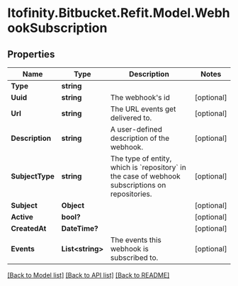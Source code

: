 # Itofinity.Bitbucket.Refit.Model.WebhookSubscription
## Properties

Name | Type | Description | Notes
------------ | ------------- | ------------- | -------------
**Type** | **string** |  | 
**Uuid** | **string** | The webhook&#39;s id | [optional] 
**Url** | **string** | The URL events get delivered to. | [optional] 
**Description** | **string** | A user-defined description of the webhook. | [optional] 
**SubjectType** | **string** | The type of entity, which is &#x60;repository&#x60; in the case of webhook subscriptions on repositories. | [optional] 
**Subject** | **Object** |  | [optional] 
**Active** | **bool?** |  | [optional] 
**CreatedAt** | **DateTime?** |  | [optional] 
**Events** | **List&lt;string&gt;** | The events this webhook is subscribed to. | [optional] 

[[Back to Model list]](../README.md#documentation-for-models) [[Back to API list]](../README.md#documentation-for-api-endpoints) [[Back to README]](../README.md)

